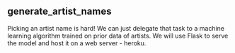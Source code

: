 ## generate_artist_names
Picking an artist name is hard! We can just delegate that task to a machine learning algorithm trained on prior data of artists. 
We will use Flask to serve the model and host it on a web server - heroku. 
